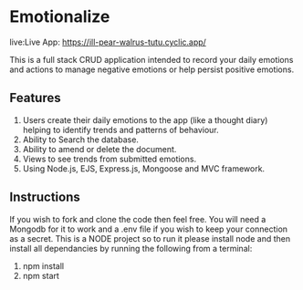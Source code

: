 # Emotionalize

live:Live App: https://ill-pear-walrus-tutu.cyclic.app/

This is a full stack CRUD application intended to record your daily emotions and actions to manage negative emotions or help persist positive emotions.  

## Features

<ol>

<li>Users create their daily emotions to the app (like a thought diary) helping to identify trends and patterns of behaviour.</li>
<li>Ability to Search the database.</li>
<li>Ability to amend or delete the document.</li>
<li>Views to see trends from submitted emotions.</li>
<li>Using Node.js, EJS, Express.js, Mongoose and MVC framework.</li>

</ol>


## Instructions

If you wish to fork and clone the code then feel free. 
You will need a Mongodb for it to work and a .env file if you wish to keep your connection as a secret.
This is a NODE project so to run it please install node and then install all dependancies by running the following from a terminal:

<ol>

<li>npm install</li>
<li>npm start</li>

</ol>
